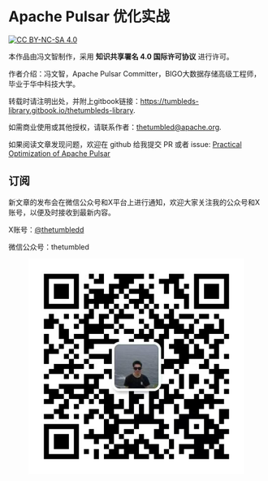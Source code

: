
# Apache Pulsar 优化实战
[![CC BY-NC-SA 4.0](https://i.creativecommons.org/l/by-nc-sa/4.0/88x31.png)](http://creativecommons.org/licenses/by-nc-sa/4.0/)

本作品由冯文智制作，采用 **知识共享署名 4.0 国际许可协议** 进行许可。

作者介绍：冯文智，Apache Pulsar Committer，BIGO大数据存储高级工程师，毕业于华中科技大学。

转载时请注明出处，并附上gitbook链接：https://tumbleds-library.gitbook.io/thetumbleds-library.

如需商业使用或其他授权，请联系作者：thetumbled@apache.org.

如果阅读文章发现问题，欢迎在 github 给我提交 PR 或者 issue: [Practical Optimization of Apache Pulsar](https://github.com/thetumbled/Practical-Optimization-of-Apache-Pulsar)


## 订阅
新文章的发布会在微信公众号和X平台上进行通知，欢迎大家关注我的公众号和X账号，以便及时接收到最新内容。

X账号：[@thetumbledd](https://x.com/thetumbledd)

微信公众号：thetumbled
<figure><img src="./asset/wechat.png" alt=""><figcaption></figcaption></figure>
